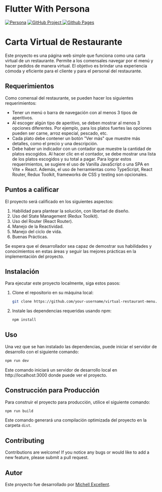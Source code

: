 # Flutter With Persona
[![Persona](https://e0.pxfuel.com/wallpapers/463/12/desktop-wallpaper-cafe-powerpoint-background-italy-cafe-menu.jpg)](https://google.com/) [![GitHub Project](https://img.shields.io/badge/github-%23121011.svg?style=for-the-badge&logo=github&logoColor=white) ](https://github.com/Miyo-Excellent/order-bite) [![Github Pages](https://img.shields.io/badge/github%20pages-121013?style=for-the-badge&logo=github&logoColor=white)](https://google.com)


# Carta Virtual de Restaurante
Este proyecto es una página web simple que funciona como una carta virtual de un restaurante. Permite a los comensales navegar por el menú y hacer pedidos de manera virtual. El objetivo es brindar una experiencia cómoda y eficiente para el cliente y para el personal del restaurante.

## Requerimientos
Como comensal del restaurante, se pueden hacer los siguientes requerimientos:

 - Tener un menú o barra de navegación con al menos 3 tipos de aperitivos.
 - Al escoger algún tipo de aperitivo, se deben mostrar al menos 3 opciones diferentes. Por ejemplo, para los platos fuertes las opciones pueden ser carne, arroz especial, pescado, etc.
 - Cada plato debe contener un botón "Ver más" que muestre más detalles, como el precio y una descripción.
 - Debe haber un indicador con un contador que muestre la cantidad de platos escogidos. Al hacer clic en el contador, se debe mostrar una lista de los platos escogidos y su total a pagar.
Para lograr estos requerimientos, se sugiere el uso de Vanilla JavaScript o una SPA en Vite + React. Además, el uso de herramientas como TypeScript, React Router, Redux Toolkit, frameworks de CSS y testing son opcionales.

## Puntos a calificar
El proyecto será calificado en los siguientes aspectos:
 1. Habilidad para plantear la solución, con libertad de diseño.
 2. Uso del State Management (Redux Toolkit).
 3. Uso del Router (React Router).
 4. Manejo de la Reactividad.
 5. Manejo del ciclo de vida.
 6. Buenas Prácticas.

Se espera que el desarrollador sea capaz de demostrar sus habilidades y conocimientos en estas áreas y seguir las mejores prácticas en la implementación del proyecto.

## Instalación
Para ejecutar este proyecto localmente, siga estos pasos:

1. Clone el repositorio en su máquina local:
   ```bash 
   git clone https://github.com/your-username/virtual-restaurant-menu.git
   ```
2. Instale las dependencias requeridas usando npm:
   ```bash
   npm install
   ```
## Uso
Una vez que se han instalado las dependencias, puede iniciar el servidor de desarrollo con el siguiente comando:
```bash
npm run dev
```
Este comando iniciará un servidor de desarrollo local en http://localhost:3000 donde puede ver el proyecto.

## Construcción para Producción
Para construir el proyecto para producción, utilice el siguiente comando:
```bash
npm run build
```
Este comando generará una compilación optimizada del proyecto en la carpeta `dist`.

## Contributing
Contributions are welcome! If you notice any bugs or would like to add a new feature, please submit a pull request.

## Autor
Este proyecto fue desarrollado por [Michell Excellent](https://github.com/Miyo-Excellent).
